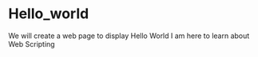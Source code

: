 # Hello_world
We will create a web page to display Hello World
I am here to learn about Web Scripting
